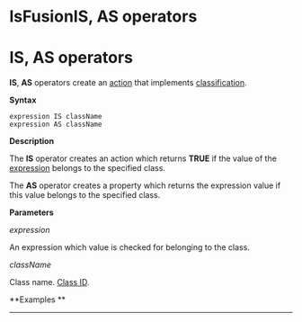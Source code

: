 # lsFusionIS, AS operators

# IS, AS operators

**IS**, **AS** operators create an [action](lsFusionProperties.md) that implements [classification](lsFusionClassification_IS_AS_.md).

**Syntax**

    expression IS className
    expression AS className

**Description**

The **IS** operator creates an action which returns **TRUE** if the value of the [expression](lsFusionExpression.md) belongs to the specified class.

The **AS** operator creates a property which returns the expression value if this value belongs to the specified class.

**Parameters**

*expression*

An expression which value is checked for belonging to the class.

*className*

Class name. [Class ID](IDs_1573053.html#IDs-classid).

**Examples **

****



  
